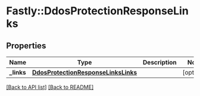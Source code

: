 # Fastly::DdosProtectionResponseLinks

## Properties

| Name | Type | Description | Notes |
| ---- | ---- | ----------- | ----- |
| **_links** | [**DdosProtectionResponseLinksLinks**](DdosProtectionResponseLinksLinks.md) |  | [optional] |

[[Back to API list]](../../README.md#endpoints) [[Back to README]](../../README.md)

